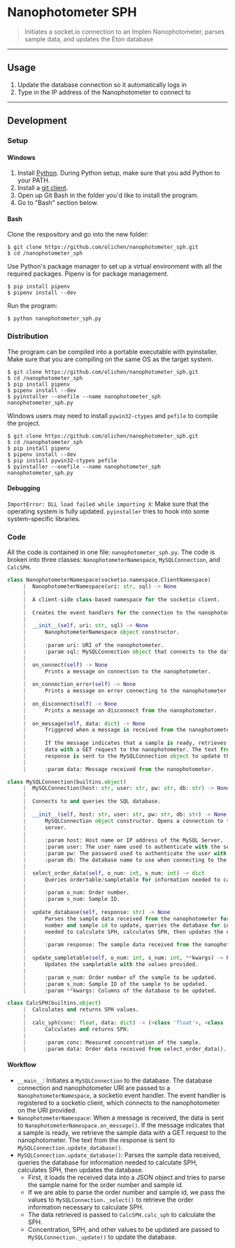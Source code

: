 # Nanophotometer SPH

> Initiates a socket.io connection to an Implen Nanophotometer, parses sample data, and updates the Eton database

---

## Usage

1. Update the database connection so it automatically logs in
2. Type in the IP address of the Nanophotometer to connect to

---

## Development

### Setup

#### Windows

1. Install [Python](https://www.python.org/). During Python setup, make sure that you add Python to your PATH.
2. Install a [git client](https://git-scm.com/).
3. Open up Git Bash in the folder you'd like to install the program.
4. Go to "Bash" section below.

#### Bash

Clone the respository and go into the new folder:

```shell
$ git clone https://github.com/olichen/nanophotometer_sph.git
$ cd /nanophotometer_sph
```

Use Python's package manager to set up a virtual environment with all the required packages. Pipenv is for package management.

```shell
$ pip install pipenv
$ pipenv install --dev
```

Run the program:

```shell
$ python nanophotometer_sph.py
```

### Distribution

The program can be compiled into a portable executable with pyinstaller. Make sure that you are compiling on the same OS as the target system.

```shell
$ git clone https://github.com/olichen/nanophotometer_sph.git
$ cd /nanophotometer_sph
$ pip install pipenv
$ pipenv install --dev
$ pyinstaller --onefile --name nanophotometer_sph nanophotometer_sph.py
```

Windows users may need to install `pywin32-ctypes` and `pefile` to compile the project.

```shell
$ git clone https://github.com/olichen/nanophotometer_sph.git
$ cd /nanophotometer_sph
$ pip install pipenv
$ pipenv install --dev
$ pip install pywin32-ctypes pefile
$ pyinstaller --onefile --name nanophotometer_sph nanophotometer_sph.py
```

#### Debugging

`ImportError: DLL load failed while importing X`: Make sure that the operating system is fully updated. `pyinstaller` tries to hook into some system-specific libraries.

### Code

All the code is contained in one file: `nanophotometer_sph.py`. The code is broken into three classes: `NanophotometerNamespace`, `MySQLConnection`, and `CalcSPH`.

```python
class NanophotometerNamespace(socketio.namespace.ClientNamespace)
     |  NanophotometerNamespace(uri: str, sql) -> None
     |
     |  A client-side class-based namespace for the socketio client.
     |
     |  Creates the event handlers for the connection to the nanophotometer.
     |
     |  __init__(self, uri: str, sql) -> None
     |      NanophotometerNamespace object constructor.
     |
     |      :param uri: URI of the nanophotometer.
     |      :param sql: MySQLConnection object that connects to the database.
     |
     |  on_connect(self) -> None
     |      Prints a message on connection to the nanophotometer.
     |
     |  on_connection_error(self) -> None
     |      Prints a message on error connecting to the nanophotometer.
     |
     |  on_disconnect(self) -> None
     |      Prints a message on disconnect from the nanophotometer.
     |
     |  on_message(self, data: dict) -> None
     |      Triggered when a message is received from the nanophotometer.
     |
     |      If the message indicates that a sample is ready, retrieves the sample
     |      data with a GET request to the nanophotometer. The text from the
     |      response is sent to the MySQLConnection object to update the database.
     |
     |      :param data: Message received from the nanophotometer.

class MySQLConnection(builtins.object)
     |  MySQLConnection(host: str, user: str, pw: str, db: str) -> None
     |
     |  Connects to and queries the SQL database.
     |
     |  __init__(self, host: str, user: str, pw: str, db: str) -> None
     |      MySQLConnection object constructor. Opens a connection to the MySQL
     |      server.
     |
     |      :param host: Host name or IP address of the MySQL Server.
     |      :param user: The user name used to authenticate with the server.
     |      :param pw: The password used to authenticate the user with the server.
     |      :param db: The database name to use when connecting to the server.
     |
     |  select_order_data(self, o_num: int, s_num: int) -> dict
     |      Queries ordertable/sampletable for information needed to calculate SPH.
     |
     |      :param o_num: Order number.
     |      :param s_num: Sample ID.
     |
     |  update_database(self, response: str) -> None
     |      Parses the sample data received from the nanophotometer for the order
     |      number and sample id to update, queries the database for information
     |      needed to calculate SPH, calculates SPH, then updates the database.
     |
     |      :param response: The sample data received from the nanophotometer.
     |
     |  update_sampletable(self, o_num: int, s_num: int, **kwargs) -> None
     |      Updates the sampletable with the values provided.
     |
     |      :param o_num: Order number of the sample to be updated.
     |      :param s_num: Sample ID of the sample to be updated.
     |      :param **kwargs: Columns of the database to be updated.

class CalcSPH(builtins.object)
     |  Calculates and returns SPH values.
     |
     |  calc_sph(conc: float, data: dict) -> (<class 'float'>, <class 'float'>, <class 'float'>)
     |      Calculates and returns SPH.
     |
     |      :param conc: Measured concentration of the sample.
     |      :param data: Order data received from select_order_data().
```

#### Workflow

* `__main__`: Initiates a `MySQLConnection` to the database. The database connection and nanophotometer URI are passed to a `NanophotometerNamespace`, a socketio event handler. The event handler is registered to a socketio client, which connects to the nanophotometer on the URI provided.
* `NanophotometerNamespace`: When a message is received, the data is sent to `NanophotometerNamespace.on_message()`. If the message indicates that a sample is ready, we retrieve the sample data with a GET request to the nanophotometer. The text from the response is sent to `MySQLConnection.update_database()`.
* `MySQLConnection.update_database()`: Parses the sample data received, queries the database for information needed to calculate SPH, calculates SPH, then updates the database.
  * First, it loads the received data into a JSON object and tries to parse the sample name for the order number and sample id.
  * If we are able to parse the order number and sample id, we pass the values to `MySQLConnection._select()` to retrieve the order information necessary to calculate SPH.
  * The data retrieved is passed to `CalcSPH.calc_sph` to calculate the SPH.
  * Concentration, SPH, and other values to be updated are passed to `MySQLConnection._update()` to update the database.
